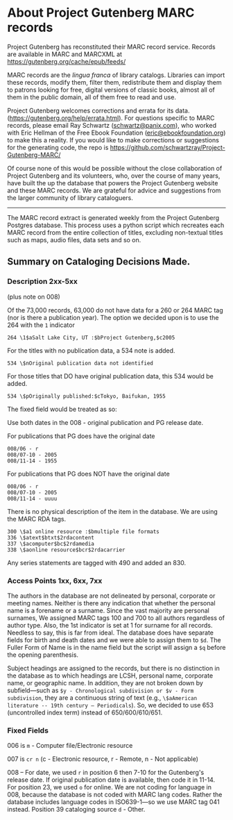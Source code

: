 # About Project Gutenberg MARC records

Project Gutenberg has reconstituted their MARC record service.  Records are available in MARC and MARCXML at https://gutenberg.org/cache/epub/feeds/

MARC records are the _lingua franca_ of library catalogs. Libraries can import these records, modify them, filter them, redistribute them and display them to patrons looking for free, digital versions of classic books, almost all of them in the public domain, all of them free to read and use.

Project Gutenberg welcomes corrections and errata for its data. (https://gutenberg.org/help/errata.html). For questions specific to MARC records, please email Ray Schwartz (schwartz@panix.com), who worked with Eric Hellman of the Free Ebook Foundation (eric@ebookfoundation.org) to make this a reality. If you would like to make corrections or suggestions for the generating code, the repo is https://github.com/schwartzray/Project-Gutenberg-MARC/ 

Of course none of this would be possible without the close collaboration of Project Gutenberg and its volunteers, who, over the course of many years, have built the up the database that powers the Project Gutenberg website and these MARC records. We are grateful for advice and suggestions from the larger community of library cataloguers.

_____________________


The MARC record extract is generated weekly from the Project Gutenberg Postgres database. This process uses a python script which recreates each MARC record from the entire collection of titles, excluding non-textual titles such as maps, audio files, data sets and so on.

## Summary on Cataloging Decisions Made.

### Description 2xx-5xx
(plus note on 008)

Of the 73,000 records, 63,000 do not have data for a 260 or 264 MARC tag (nor is there a publication year). The option we decided upon is to use the 264 with the `1` indicator

`264 \1$aSalt Lake City, UT :$bProject Gutenberg,$c2005`

For the titles with no publication data, a 534 note is added.

`534 \$nOriginal publication data not identified`

For those titles that DO have original publication data, this 534 would be added.

`534 \$pOriginally published:$cTokyo, Baifukan, 1955`

The fixed field would be treated as so: 

Use both dates in the 008 - original publication and PG release date.

For publications that PG does have the original date
```
008/06 - r
008/07-10 - 2005
008/11-14 - 1955
```
For publications that PG does NOT have the original date
```
008/06 - r
008/07-10 - 2005
008/11-14 - uuuu
```
There is no physical description of the item in the database.  We are using the MARC RDA tags.
```
300 \$a1 online resource :$bmultiple file formats
336 \$atext$btxt$2rdacontent
337 \$acomputer$bc$2rdamedia
338 \$aonline resource$bcr$2rdacarrier
```
Any series statements are tagged with 490 and added an 830.

### Access Points 1xx, 6xx, 7xx
The authors in the database are not delineated by personal, corporate or meeting names.  Neither is there any indication that whether the personal name is a forename or a surname.  Since the vast majority are personal surnames, We assigned MARC tags 100 and 700 to all authors regardless of author type.  Also, the 1st indicator is set at 1 for surname for all records.   Needless to say, this is far from ideal.  The database does have separate fields for birth and death dates and we were able to assign them to `$d`.  The Fuller Form of Name is in the name field but the script will assign a `$q` before the opening parenthesis.  

Subject headings are assigned to the records, but there is no distinction in the database as to which headings are LCSH, personal name, corporate name, or geographic name. In addition, they are not broken down by subfield—such as `$y - Chronological subdivision or $v - Form subdivision`, they are a continuous string of text (e.g., `\$aAmerican literature -- 19th century – Periodicals`). So, we decided to use 653 (uncontrolled index term) instead of 650/600/610/651.

### Fixed Fields
006 is `m` - Computer file/Electronic resource

007 is `cr n` (c - Electronic resource, r - Remote, n - Not applicable)

008 – For date, we used `r` in position 6 then 7-10 for the Gutenberg's release date. If original publication date is available, then code it in 11-14. For position 23, we used `o` for online. We are not coding for language in 008, because the database is not coded with MARC lang codes. Rather the database includes language codes in ISO639-1—so we use MARC tag 041 instead. Position 39 cataloging source `d` - Other.

